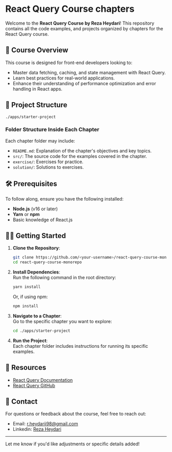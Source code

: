# React Query Course chapters  

Welcome to the **React Query Course by Reza Heydari**! This repository contains all the code examples, and projects organized by chapters for the React Query course.  

## 🚀 **Course Overview**  
This course is designed for front-end developers looking to:  
- Master data fetching, caching, and state management with React Query.  
- Learn best practices for real-world applications.  
- Enhance their understanding of performance optimization and error handling in React apps.  

## 📁 **Project Structure**   

```
./apps/starter-project

```  

### Folder Structure Inside Each Chapter  
Each chapter folder may include:  
- `README.md`: Explanation of the chapter's objectives and key topics.  
- `src/`: The source code for the examples covered in the chapter.  
- `exercise/`: Exercises for practice.  
- `solution/`: Solutions to exercises.  

## 🛠️ **Prerequisites**  
To follow along, ensure you have the following installed:  
- **Node.js** (v16 or later)  
- **Yarn** or **npm**  
- Basic knowledge of React.js  

## 🧑‍💻 **Getting Started**  

1. **Clone the Repository**:  
   ```bash  
   git clone https://github.com/<your-username>/react-query-course-monorepo.git  
   cd react-query-course-monorepo  
   ```  

2. **Install Dependencies**:  
   Run the following command in the root directory:  
   ```bash  
   yarn install  
   ```  
   Or, if using npm:  
   ```bash  
   npm install  
   ```  

3. **Navigate to a Chapter**:  
   Go to the specific chapter you want to explore:  
   ```bash  
   cd ./apps/starter-project  
   ```  

4. **Run the Project**:  
   Each chapter folder includes instructions for running its specific examples.  

## 📖 **Resources**  
- [React Query Documentation](https://tanstack.com/query/v4)  
- [React Query GitHub](https://github.com/TanStack/query)  

## 📧 **Contact**  
For questions or feedback about the course, feel free to reach out:  
- Email: r.heydarii98@gmail.com  
- Linkedin: [Reza Heydari](https://www.linkedin.com/in/reza-heydarii/)  

---

Let me know if you'd like adjustments or specific details added!